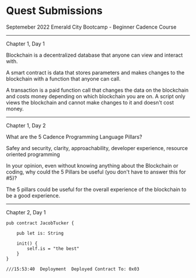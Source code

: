 # Quest Submissions

Septemeber 2022 Emerald City Bootcamp - Beginner Cadence Course

----------

Chapter 1, Day 1


Blockchain is a decentralized database that anyone can view and interact with. 

A smart contract is data that stores parameters and makes changes to the blockchain with a function that anyone can call. 

A transaction is a paid function call that changes the data on the blockchain and costs money depending on which blockchain you are on.
A script only views the blockchain and cannot make changes to it and doesn't cost money. 

----------

Chapter 1, Day 2

What are the 5 Cadence Programming Language Pillars?

Safey and security, clarity, approachability, developer experience, resource oriented programming

In your opinion, even without knowing anything about the Blockchain or coding, why could the 5 Pillars be useful (you don't have to answer this for #5)?

The 5 pillars could be useful for the overall experience of the blockchain to be a good experience. 


-----

Chapter 2, Day 1 

```cadence
pub contract JacobTucker {

    pub let is: String

    init() {
        self.is = "the best"
    }
}

///15:53:40  Deployment  Deployed Contract To: 0x03
```


